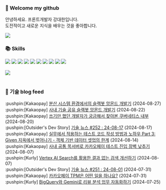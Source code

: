 ### 👋 Welcome my github

안녕하세요. 프론트개발자 강대한입니다.
<br>
도전적이고 새로운 지식을 배우는 것을 좋아합니다.

<!--
![header](https://capsule-render.vercel.app/api?type=Waving&color=auto&height=300&section=header&text=Welcome&fontAlignY=40&desc=KangDaeHan%20github%20&descSize=20&descAlignY=55&animation=fadeIn&fontSize=90)

**KangDaeHan/KangDaeHan** is a ✨ _special_ ✨ repository because its `README.md` (this file) appears on your GitHub profile.

Here are some ideas to get you started:

- 🔭 I’m currently working on ...
- 🌱 I’m currently learning ...
- 👯 I’m looking to collaborate on ...
- 🤔 I’m looking for help with ...
- 💬 Ask me about ...
- 📫 How to reach me: ...
- 😄 Pronouns: ...
- ⚡ Fun fact: ...
-->

<a href="https://twinfamily.github.io" target="_blank"><img src="https://img.shields.io/badge/Blog-121D33?style=flat-square&logo=blogger&logoColor=ffffff"/></a>

### :books: Skills
<a href="#" target="_blank"><img src="https://img.shields.io/badge/React-61DAFB?style=flat-square&logo=react&logoColor=ffffff"/></a>
<a href="#" target="_blank"><img src="https://img.shields.io/badge/Html5-E34F26?style=flat-square&logo=html5&logoColor=ffffff"/></a>
<a href="#" target="_blank"><img src="https://img.shields.io/badge/Javascript-F7DF1E?style=flat-square&logo=javascript&logoColor=ffffff"/></a>
<a href="#" target="_blank"><img src="https://img.shields.io/badge/Cssmodules-000000?style=flat-square&logo=cssmodules&logoColor=ffffff"/></a>
<a href="#" target="_blank"><img src="https://img.shields.io/badge/Node.js-339933?style=flat-square&logo=nodedotjs&logoColor=ffffff"/></a>
<a href="#" target="_blank"><img src="https://img.shields.io/badge/Typescript-3178C6?style=flat-square&logo=typescript&logoColor=ffffff"/></a>
<a href="#" target="_blank"><img src="https://img.shields.io/badge/Git-F05032?style=flat-square&logo=git&logoColor=ffffff"/></a>
<a href="#" target="_blank"><img src="https://img.shields.io/badge/Gitlab-FC6D26?style=flat-square&logo=gitlab&logoColor=ffffff"/></a>
<a href="#" target="_blank"><img src="https://img.shields.io/badge/Webpack-8DD6F9?style=flat-square&logo=webpack&logoColor=ffffff"/></a>
<a href="#" target="_blank"><img src="https://img.shields.io/badge/Vite-646CFF?style=flat-square&logo=vite&logoColor=ffffff"/></a>
<br><br>
<img src="https://github-readme-stats.vercel.app/api/top-langs/?username=KangDaeHan&layout=compact">
<br><br>
### :round_pushpin: 기술 blog feed
<!-- BLOG-POST-LIST:START --><div>:pushpin:[Kakaopay] <a target="_blank" href="https://tech.kakaopay.com/post/slack-angmondbot-2/">분산 시스템 환경에서의 슬랙봇 앙몬드 개발기</a> (2024-08-27)</div><div>:pushpin:[Kakaopay] <a target="_blank" href="https://tech.kakaopay.com/post/slack-angmondbot/">사내 기술 공유 슬랙봇 앙몬드 개발기</a> (2024-08-22)</div><div>:pushpin:[Kakaopay] <a target="_blank" href="https://tech.kakaopay.com/post/jack-k8s-internals-part-1/">쓰기만 했던 개발자가 궁금해서 찾아본 쿠버네티스 내부</a> (2024-08-20)</div><div>:pushpin:[Outsider's Dev Story] <a target="_blank" href="https://blog.outsider.ne.kr/1732">기술 뉴스 #252 : 24-08-17</a> (2024-08-17)</div><div>:pushpin:[Kakaopay] <a target="_blank" href="https://tech.kakaopay.com/post/given-test-code/">실무에서 적용하는 테스트 코드 작성 방법과 노하우 Part 3: Given 지옥에서 벗어나기 - 객체 기반 데이터 셋업의 한계</a> (2024-08-14)</div><div>:pushpin:[Kakaopay] <a target="_blank" href="https://tech.kakaopay.com/post/how-to-simplify-kakaopay-testing-using-a-common-mock-server/">사내 공통 목서버로 카카오페이 테스트 진입 장벽 낮추기</a> (2024-08-07)</div><div>:pushpin:[Kurly] <a target="_blank" href="http://thefarmersfront.github.io/blog/vertex-ai-search-NR/">Vertex AI Search를 활용한 결과 없는 검색 개선하기</a> (2024-08-07)</div><div>:pushpin:[Outsider's Dev Story] <a target="_blank" href="https://blog.outsider.ne.kr/1731">기술 뉴스 #251 : 24-08-01</a> (2024-07-31)</div><div>:pushpin:[Kakaopay] <a target="_blank" href="https://tech.kakaopay.com/post/tech-strategy-tpm/">카카오페이 TPM은 어떤 일을 하나요?</a> (2024-07-31)</div><div>:pushpin:[Kurly] <a target="_blank" href="http://thefarmersfront.github.io/blog/bigquery-gemini-review/">BigQuery와 Gemini로 리뷰 분석 업무 자동화하기</a> (2024-07-25)</div><!-- BLOG-POST-LIST:END -->

<!-- ![Anurag's GitHub stats](https://github-readme-stats.vercel.app/api?username=KangDaeHan&show_icons=true&theme=radical) -->

